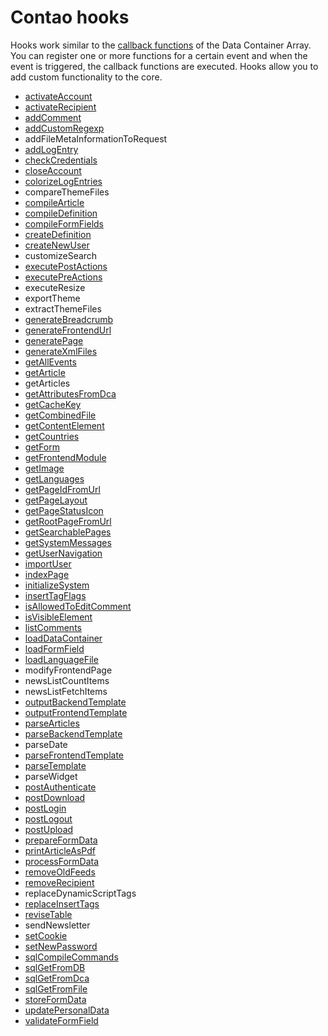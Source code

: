 # Contao hooks

Hooks work similar to the [callback functions][callbacks] of the Data Container
Array. You can register one or more functions for a certain event and when the
event is triggered, the callback functions are executed. Hooks allow you to add
custom functionality to the core.


- [activateAccount](activateAccount.md)
- [activateRecipient](activateRecipient.md)
- [addComment](addComment.md)
- [addCustomRegexp](addCustomRegexp.md)
- addFileMetaInformationToRequest
- [addLogEntry](addLogEntry.md)
- [checkCredentials](checkCredentials.md)
- [closeAccount](closeAccount.md)
- [colorizeLogEntries](colorizeLogEntries.md)
- compareThemeFiles
- [compileArticle](compileArticle.md)
- [compileDefinition](compileDefinition.md)
- [compileFormFields](compileFormFields.md)
- [createDefinition](createDefinition.md)
- [createNewUser](createNewUser.md)
- customizeSearch
- [executePostActions](executePostActions.md)
- [executePreActions](executePreActions.md)
- executeResize
- exportTheme
- extractThemeFiles
- [generateBreadcrumb](generateBreadcrumb.md)
- [generateFrontendUrl](generateFrontendUrl.md)
- [generatePage](generatePage.md)
- [generateXmlFiles](generateXmlFiles.md)
- [getAllEvents](getAllEvents.md)
- [getArticle](getArticle.md)
- getArticles
- [getAttributesFromDca](getAttributesFromDca.md)
- [getCacheKey](getCacheKey.md)
- [getCombinedFile](getCombinedFile.md)
- [getContentElement](getContentElement.md)
- [getCountries](getCountries.md)
- [getForm](getForm.md)
- [getFrontendModule](getFrontendModule.md)
- [getImage](getImage.md)
- [getLanguages](getLanguages.md)
- [getPageIdFromUrl](getPageIdFromUrl.md)
- [getPageLayout](getPageLayout.md)
- [getPageStatusIcon](getPageStatusIcon.md)
- [getRootPageFromUrl](getRootPageFromUrl.md)
- [getSearchablePages](getSearchablePages.md)
- [getSystemMessages](getSystemMessages.md)
- [getUserNavigation](getUserNavigation.md)
- [importUser](importUser.md)
- [indexPage](indexPage.md)
- [initializeSystem](initializeSystem.md)
- [insertTagFlags](insertTagFlags.md)
- [isAllowedToEditComment](isAllowedToEditComment.md)
- [isVisibleElement](isVisibleElement.md)
- [listComments](listComments.md)
- [loadDataContainer](loadDataContainer.md)
- [loadFormField](loadFormField.md)
- [loadLanguageFile](loadLanguageFile.md)
- modifyFrontendPage
- newsListCountItems
- newsListFetchItems
- [outputBackendTemplate](outputBackendTemplate.md)
- [outputFrontendTemplate](outputFrontendTemplate.md)
- [parseArticles](parseArticles.md)
- [parseBackendTemplate](parseBackendTemplate.md)
- parseDate
- [parseFrontendTemplate](parseFrontendTemplate.md)
- [parseTemplate](parseTemplate.md)
- parseWidget
- [postAuthenticate](postAuthenticate.md)
- [postDownload](postDownload.md)
- [postLogin](postLogin.md)
- [postLogout](postLogout.md)
- [postUpload](postUpload.md)
- [prepareFormData](prepareFormData.md)
- [printArticleAsPdf](printArticleAsPdf.md)
- [processFormData](processFormData.md)
- [removeOldFeeds](removeOldFeeds.md)
- [removeRecipient](removeRecipient.md)
- replaceDynamicScriptTags
- [replaceInsertTags](replaceInsertTags.md)
- [reviseTable](reviseTable.md)
- sendNewsletter
- [setCookie](setCookie.md)
- [setNewPassword](setNewPassword.md)
- [sqlCompileCommands](sqlCompileCommands.md)
- [sqlGetFromDB](sqlGetFromDB.md)
- [sqlGetFromDca](sqlGetFromDca.md)
- [sqlGetFromFile](sqlGetFromFile.md)
- [storeFormData](storeFormData.md)
- [updatePersonalData](updatePersonalData.md)
- [validateFormField](validateFormField.md)


[callbacks]: ../../dca/callbacks.md
